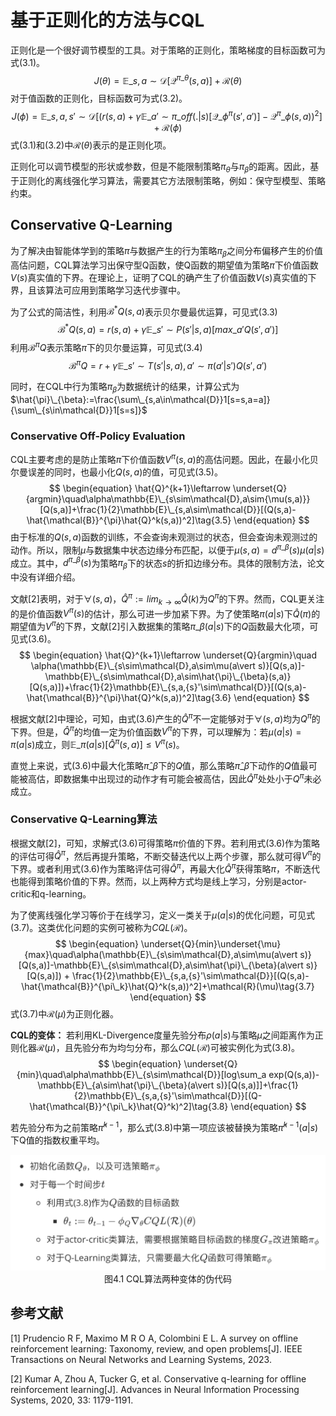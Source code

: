 # 基于正则化的方法与CQL

正则化是一个很好调节模型的工具。对于策略的正则化，策略梯度的目标函数可为式(3.1)。
$$
\begin{equation}
J(\theta)=\mathbb{E}\_{s,a\sim\mathcal{D}}[\mathcal{Q}^{\pi\_{\theta}}(s,a)]+\mathcal{R}(\theta)\tag{3.1}
\end{equation}
$$
对于值函数的正则化，目标函数可为式(3.2)。
$$
\begin{equation}
J(\phi)=\mathbb{E}\_{s,a,{s}'\sim\mathcal{D}}[(r(s,a)+\gamma\mathbb{E}\_{{a}'\sim\pi\_{off}(.\vert s)}[\mathcal{Q}\_{\phi}^{\pi}({s}',{a}')]-\mathcal{Q}^{\pi}\_{\phi}(s,a))^2]+\mathcal{R}(\phi)\tag{3.2}
\end{equation}
$$
式(3.1)和(3.2)中$\mathcal{R}(\theta)$表示的是正则化项。

正则化可以调节模型的形状或参数，但是不能限制策略$\pi_{\theta}$与$\pi_{\beta}$的距离。因此，基于正则化的离线强化学习算法，需要其它方法限制策略，例如：保守型模型、策略约束。



## Conservative Q-Learning

为了解决由智能体学到的策略$\pi$与数据产生的行为策略$\pi_{\beta}$之间分布偏移产生的价值高估问题，CQL算法学习出保守型Q函数，使Q函数的期望值为策略$\pi$下价值函数$V(s)$真实值的下界。在理论上，证明了CQL的确产生了价值函数$V(s)$真实值的下界，且该算法可应用到策略学习迭代步骤中。

为了公式的简洁性，利用$\mathcal{B}^*Q(s,a)$表示贝尔曼最优运算，可见式(3.3)
$$
\mathcal{B}^*Q(s,a)=r(s,a)+\gamma\mathbb{E}\_{{s}'\sim P({s}'|s,a)}[max\_{{a}'}Q({s}',{a}')]\tag{3.3}
$$
利用$\mathcal{B}^{\pi}Q$表示策略$\pi$下的贝尔曼运算，可见式(3.4)
$$
\mathcal{B}^{\pi}Q=r + \gamma \mathbb{E}\_{{s}'\sim T({s}'\vert s,a),{a}'\sim\pi({a}'\vert{s}')}Q({s}',{a}')\tag{3.4}
$$

同时，在CQL中行为策略$\pi_{\beta}$为数据统计的结果，计算公式为$\hat{\pi}\_{\beta}:=\frac{\sum\_{s,a\in\mathcal{D}}1[s=s,a=a]}{\sum\_{s\in\mathcal{D}}1[s=s]}$

### Conservative Off-Policy Evaluation

CQL主要考虑的是防止策略$\pi$下价值函数$V^{\pi}(s,a)$的高估问题。因此，在最小化贝尔曼误差的同时，也最小化$Q(s,a)$的值，可见式(3.5)。
$$
\begin{equation}
\hat{Q}^{k+1}\leftarrow \underset{Q}{argmin}\quad\alpha\mathbb{E}\_{s\sim\mathcal{D},a\sim{\mu(s,a)}}[Q(s,a)]+\frac{1}{2}\mathbb{E}\_{s,a\sim\mathcal{D}}[(Q(s,a)-\hat{\mathcal{B}}^{\pi}\hat{Q}^k(s,a))^2]\tag{3.5}
\end{equation}
$$
由于标准的$Q(s,a)$函数的训练，不会查询未观测过的状态，但会查询未观测过的动作。所以，限制$\mu$与数据集中状态边缘分布匹配，以便于$\mu(s,a)=d^{\pi\_{\beta}}(s)\mu(a\vert s)$成立。其中，$d^{\pi\_{\beta}}(s)$为策略$\pi_{\beta}$下的状态$s$的折扣边缘分布。具体的限制方法，论文中没有详细介绍。

文献[2]表明，对于$\forall(s,a)$，$\hat{Q}^{\pi}:=lim_{k\to\infty}\hat{Q}(k)$为$Q^{\pi}$的下界。然而，CQL更关注的是价值函数$V^{\pi}(s)$的估计，那么可进一步加紧下界。为了使策略$\pi(a|s)$下$\hat{Q}(\pi)$的期望值为$V^{\pi}$的下界，文献[2]引入数据集的策略$\pi\_{\beta}(a\vert s)$下的$Q$函数最大化项，可见式(3.6)。
$$
\begin{equation}
\hat{Q}^{k+1}\leftarrow \underset{Q}{argmin}\quad \alpha(\mathbb{E}\_{s\sim\mathcal{D},a\sim\mu(a\vert s)}[Q(s,a)]-\mathbb{E}\_{s\sim\mathcal{D},a\sim\hat{\pi}\_{\beta}(s,a)}[Q(s,a)])+\frac{1}{2}\mathbb{E}\_{s,a,{s}'\sim\mathcal{D}}[(Q(s,a)-\hat{\mathcal{B}}^{\pi}\hat{Q}^k(s,a))^2]\tag{3.6}
\end{equation}
$$

根据文献[2]中理论，可知，由式(3.6)产生的$\hat{Q}^{\pi}$不一定能够对于$\forall(s,a)$均为$Q^{\pi}$的下界。但是，$\hat{Q}^{\pi}$的均值一定为价值函数$V^{\pi}$的下界，可以理解为：若$\mu(a\vert s)=\pi(a\vert s)$成立，则$\mathbb{E}\_{\pi(a\vert s)}[\hat{Q}^{\pi}(s,a)]\le V^{\pi}(s)$。

直觉上来说，式(3.6)中最大化策略$\hat{\pi}\_{\beta}$下的$Q$值，那么策略$\hat{\pi}\_{\beta}$下动作的$Q$值最可能被高估，即数据集中出现过的动作才有可能会被高估，因此$\hat{Q}^{\pi}$处处小于$Q^{\pi}$未必成立。




### Conservative Q-Learning算法

根据文献[2]，可知，求解式(3.6)可得策略$\pi$价值的下界。若利用式(3.6)作为策略的评估可得$\hat{Q}^{\pi}$，然后再提升策略，不断交替迭代以上两个步骤，那么就可得$V^{\pi}$的下界。或者利用式(3.6)作为策略评估可得$\hat{Q}^{\pi}$，再最大化$\hat{Q}^{\pi}$获得策略$\pi$，不断迭代也能得到策略价值的下界。然而，以上两种方式均是线上学习，分别是actor-critic和q-learning。

为了使离线强化学习等价于在线学习，定义一类关于$\mu(a\vert s)$的优化问题，可见式(3.7)。这类优化问题的实例可被称为$CQL(\mathcal{R})$。
$$
\begin{equation}
\underset{Q}{min}\underset{\mu}{max}\quad\alpha(\mathbb{E}\_{s\sim\mathcal{D},a\sim\mu(a\vert s)}[Q(s,a)]-\mathbb{E}\_{s\sim\mathcal{D},a\sim\hat{\pi}\_{\beta}(a\vert s)}[Q(s,a)]) + \frac{1}{2}\mathbb{E}\_{s,a,{s}'\sim\mathcal{D}}[(Q(s,a)-\hat{\mathcal{B}}^{\pi\_k}\hat{Q}^k(s,a))^2]+\mathcal{R}(\mu)\tag{3.7}
\end{equation}
$$
式(3.7)中$\mathcal{R}(\mu)$为正则化器。

**CQL的变体：** 若利用KL-Divergence度量先验分布$\rho(a\vert s)$与策略$\mu$之间距离作为正则化器$\mathcal{R}(\mu)$，且先验分布为均匀分布，那么$CQL(\mathcal{R})$可被实例化为式(3.8)。
$$
\begin{equation}
\underset{Q}{min}\quad\alpha\mathbb{E}\_{s\sim\mathcal{D}}[log\sum_a exp(Q(s,a))-\mathbb{E}\_{a\sim\hat{\pi}\_{\beta}(a\vert s)}[Q(s,a)]]+\frac{1}{2}\mathbb{E}\_{s,a,{s}'\sim\mathcal{D}}[(Q-\hat{\mathcal{B}}^{\pi\_k}\hat{Q}^k)^2]\tag{3.8}
\end{equation}
$$

若先验分布为之前策略$\hat{\pi}^{k-1}$，那么式(3.8)中第一项应该被替换为策略$\hat{\pi}^{k-1}(a\vert s)$下Q值的指数权重平均。


<div align="center">
  <img src="./img/CQL.png" width=600 />
</div>
<div align="center">
  图4.1 CQL算法两种变体的伪代码
</div>


## 参考文献

[1] Prudencio R F, Maximo M R O A, Colombini E L. A survey on offline reinforcement learning: Taxonomy, review, and open problems[J]. IEEE Transactions on Neural Networks and Learning Systems, 2023.

[2] Kumar A, Zhou A, Tucker G, et al. Conservative q-learning for offline reinforcement learning[J]. Advances in Neural Information Processing Systems, 2020, 33: 1179-1191.
